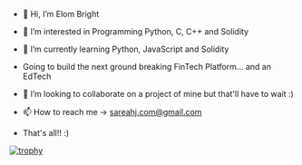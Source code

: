 - 👋 Hi, I’m Elom Bright

- 👀 I’m interested in Programming Python, C, C++ and Solidity

- 🌱 I’m currently learning Python, JavaScript and Solidity

- Going to build the next ground breaking FinTech Platform... and an EdTech

- 💞️ I’m looking to collaborate on a project of mine but that'll have to wait :)

- 📫 How to reach me -> sareahj.com@gmail.com

- That's all!! :)



[![trophy](https://github-profile-trophy.vercel.app/?username=cakezero)](https://github.com/ryo-ma/github-profile-trophy)
<!---
Cakezero/Cakezero is a ✨ special ✨ repository because its `README.md` (this file) appears on your GitHub profile.
You can click the Preview link to take a look at your changes.
--->
